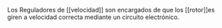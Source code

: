 Los Reguladores de [[velocidad]] son encargados de que los [[rotor]]es giren a velocidad correcta mediante un circuito electrónico.